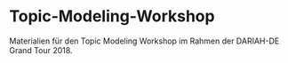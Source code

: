 # Topic-Modeling-Workshop
Materialien für den Topic Modeling Workshop im Rahmen der DARIAH-DE Grand Tour 2018.
